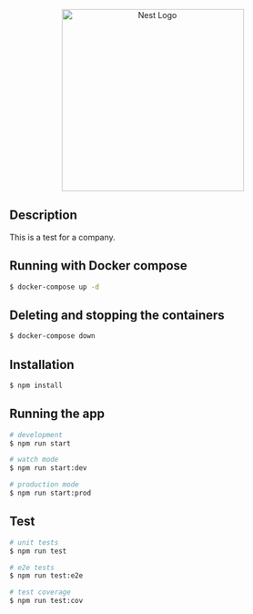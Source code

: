 <p align="center">
  <img src="https://m.media-amazon.com/images/I/718W12SF8IL._AC_SL1500_.jpg" width="320" alt="Nest Logo" />
</p>

## Description

This is a test for a company.

## Running with Docker compose

```bash
$ docker-compose up -d
```

## Deleting and stopping the containers

```bash
$ docker-compose down
```

## Installation

```bash
$ npm install
```

## Running the app

```bash
# development
$ npm run start

# watch mode
$ npm run start:dev

# production mode
$ npm run start:prod
```

## Test

```bash
# unit tests
$ npm run test

# e2e tests
$ npm run test:e2e

# test coverage
$ npm run test:cov
```
